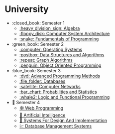 # University

<ul>
    <li>:closed_book: Semester 1
        <ul>
            <li>
                <a href="https://github.com/Taveeh/Algebra">
                    :heavy_division_sign: Algebra
                </a>
            </li>
            <li>
                <a href="https://github.com/Taveeh/Computer-System-Architecture">
                    :floppy_disk: Computer System Architecture
                </a>
            </li>
            <li>
                <a href="https://github.com/Taveeh/Fundamentals-of-Programming">
                    :snake: Fundamentals of Programming
                </a>
            </li>
        </ul>
    </li>
    <li>:green_book: Semester 2
        <ul>
            <li>
                <a href="https://github.com/Taveeh/Operating-Systems">
                    :computer: Operating Systems
                </a>
            </li>
        </ul>
        <ul>
            <li>
                <a href="https://github.com/Taveeh/Data-Structures-and-Algorithms">
                    :postbox: Data Structures and Algorithms
                </a>
            </li>
        </ul>
        <ul>
            <li>
                <a href="https://github.com/Taveeh/Graph-Algorithms">
                    :repeat: Graph Algorithms
                </a>
            </li>
        </ul>
        <ul>
            <li>
                <a href="https://github.com/Taveeh/Object-Oriented-Programming">
                    :penguin: Object Oriented Programming
                </a>
            </li>
        </ul>
    </li>
    <li>:blue_book: Semester 3
        <ul>
            <li>
                <a href="https://github.com/Taveeh/Advanced-Programming-Methods">
                    :dvd: Advanced Programming Methods
                </a>
            </li>
            <li>
                <a href="https://github.com/Taveeh/Databases">
                    :file_folder: Databases
                </a>
            </li>
            <li>
                <a href="https://github.com/Taveeh/Computer-Networks">
                    :satellite: Computer Networks
                </a>
            </li>
            <li>
                <a href="https://github.com/Taveeh/Probabilities-and-Statistics">
                    :bar_chart: Probabilities and Statistics
                </a>
            </li>
            <li>
                <a href="https://github.com/Taveeh/Logic-and-Functional-Programming">
                   :whale2: Logic and Functional Programming
                </a>
            </li>
        </ul>
    </li>
    <li> 📔 Semester 4
        <ul> 
            <li>
                <a href="https://github.com/Taveeh/WebProgramming">
                    🕸️ Web Programming 
                </a>
            </li>
            <li>
                <a href="https://github.com/Taveeh/ArtificialIntelligence">
                    🤖 Artificial Intelligence
                </a>
            </li>
            <li>
                <a href="https://github.com/Taveeh/Systems-For-Design-And-Implementation">
                    🦇 Systems For Design And Implementation
                </a>
            </li>
            <li>
                <a href="https://github.com/Taveeh/Database-Management-Systems">
                    💹 Database Management Systems
                </a>
            </li>
        </ul>
    </li>
</ul>
        
        
        
        
